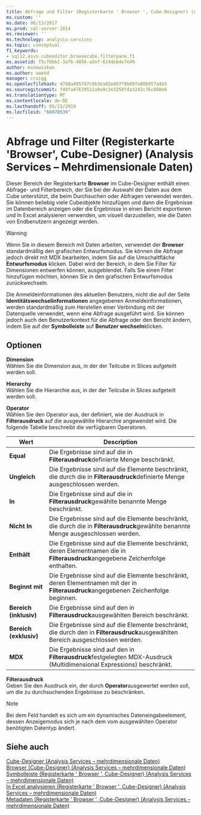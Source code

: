 ```yaml
---
title: Abfrage und Filter (Registerkarte ' Browser ', Cube-Designer) (Analysis Services – mehrdimensionale Daten) | Microsoft-Dokumentation
ms.custom: ''
ms.date: 06/13/2017
ms.prod: sql-server-2014
ms.reviewer: ''
ms.technology: analysis-services
ms.topic: conceptual
f1_keywords:
- sql12.asvs.cubeeditor.browsecube.filterpane.f1
ms.assetid: f5cf0bb1-3afb-4856-a2ef-614deb4e7e49
author: minewiskan
ms.author: owend
manager: craigg
ms.openlocfilehash: d788a4957d7c6b3ea02e407f8b09fa80b957a4b5
ms.sourcegitcommit: f40fa47619512a9a9c3e3258fda3242c76c008e6
ms.translationtype: MT
ms.contentlocale: de-DE
ms.lasthandoff: 05/23/2019
ms.locfileid: "66070539"
---
```

# <a name="query-and-filter-browser-tab-cube-designer-analysis-services---multidimensional-data"></a>Abfrage und Filter (Registerkarte 'Browser', Cube-Designer) (Analysis Services – Mehrdimensionale Daten)
  Dieser Bereich der Registerkarte **Browser** im Cube-Designer enthält einen Abfrage- und Filterbereich, der Sie bei der Auswahl der Daten aus dem Cube unterstützt, die beim Durchsuchen oder Abfragen verwendet werden. Sie können beliebig viele Cubeobjekte hinzufügen und dann die Ergebnisse im Datenbereich anzeigen oder die Ergebnisse in einen Bericht exportieren und In Excel analysieren verwenden, um visuell darzustellen, wie die Daten von Endbenutzern angezeigt werden.  
  
> [!WARNING]  
>  Wenn Sie in diesem Bereich mit Daten arbeiten, verwendet der **Browser** standardmäßig den grafischen Entwurfsmodus. Sie können die Abfrage jedoch direkt mit MDX bearbeiten, indem Sie auf die Umschaltfläche **Entwurfsmodus** klicken. Dabei wird der Bereich, in dem Sie Filter für Dimensionen entwerfen können, ausgeblendet. Falls Sie einen Filter hinzufügen möchten, können Sie in den grafischen Entwurfsmodus zurückwechseln.  
  
 Die Anmeldeinformationen des aktuellen Benutzers, nicht die auf der Seite **Identitätswechselinformationen** angegebenen Anmeldeinformationen, werden standardmäßig zum Herstellen einer Verbindung mit der Datenquelle verwendet, wenn eine Abfrage ausgeführt wird. Sie können jedoch auch den Benutzerkontext für die Abfrage oder den Bericht ändern, indem Sie auf der **Symbolleiste** auf **Benutzer wechseln**klicken.  
  
## <a name="options"></a>Optionen  
 **Dimension**  
 Wählen Sie die Dimension aus, in der der Teilcube in Slices aufgeteilt werden soll.  
  
 **Hierarchy**  
 Wählen Sie die Hierarchie aus, in der der Teilcube in Slices aufgeteilt werden soll.  
  
 **Operator**  
 Wählen Sie den Operator aus, der definiert, wie der Ausdruck in **Filterausdruck** auf die ausgewählte Hierarchie angewendet wird. Die folgende Tabelle beschreibt die verfügbaren Operatoren.  
  
|Wert|Description|  
|-----------|-----------------|  
|**Equal**|Die Ergebnisse sind auf die in **Filterausdruck**definierte Menge beschränkt.|  
|**Ungleich**|Die Ergebnisse sind auf die Elemente beschränkt, die durch die in **Filterausdruck**definierte Menge ausgeschlossen werden.|  
|**In**|Die Ergebnisse sind auf die in **Filterausdruck**gewählte benannte Menge beschränkt.|  
|**Nicht In**|Die Ergebnisse sind auf die Elemente beschränkt, die durch die in **Filterausdruck**gewählte benannte Menge ausgeschlossen werden.|  
|**Enthält**|Die Ergebnisse sind auf die Elemente beschränkt, deren Elementnamen die in **Filterausdruck**angegebene Zeichenfolge enthalten.|  
|**Beginnt mit**|Die Ergebnisse sind auf die Elemente beschränkt, deren Elementnamen mit der in **Filterausdruck**angegebenen Zeichenfolge beginnen.|  
|**Bereich (inklusiv)**|Die Ergebnisse sind auf den in **Filterausdruck**ausgewählten Bereich beschränkt.|  
|**Bereich (exklusiv)**|Die Ergebnisse sind auf die Elemente beschränkt, die durch den in **Filterausdruck**ausgewählten Bereich ausgeschlossen werden.|  
|**MDX**|Die Ergebnisse sind auf den in **Filterausdruck**festgelegten MDX-Ausdruck (Multidimensional Expressions) beschränkt.|  
  
 **Filterausdruck**  
 Geben Sie den Ausdruck ein, der durch **Operator**ausgewertet werden soll, um die zu durchsuchenden Ergebnisse zu beschränken.  
  
> [!NOTE]  
>  Bei dem Feld handelt es sich um ein dynamisches Dateneingabeelement, dessen Anzeigemodus sich je nach dem vom ausgewählten Operator benötigten Datentyp ändert.  
  
## <a name="see-also"></a>Siehe auch  
 [Cube-Designer &#40;Analysis Services – mehrdimensionale Daten&#41;](cube-designer-analysis-services-multidimensional-data.md)   
 [Browser &#40;Cube-Designer&#41; &#40;Analysis Services – mehrdimensionale Daten&#41;](browser-cube-designer-analysis-services-multidimensional-data.md)   
 [Symbolleiste &#40;Registerkarte ' Browser ', Cube-Designer&#41; &#40;Analysis Services – mehrdimensionale Daten&#41;](toolbar-browser-tab-cube-designer-analysis-services-multidimensional-data.md)   
 [In Excel analysieren &#40;Registerkarte ' Browser ', Cube-Designer&#41; &#40;Analysis Services – mehrdimensionale Daten&#41;](analyze-in-excel-browser-cube-designer-analysis-services-multidimensional-data.md)   
 [Metadaten &#40;Registerkarte ' Browser ', Cube-Designer&#41; &#40;Analysis Services – mehrdimensionale Daten&#41;](metadata-browser-tab-cube-designer-analysis-services-multidimensional-data.md)  
  
  
